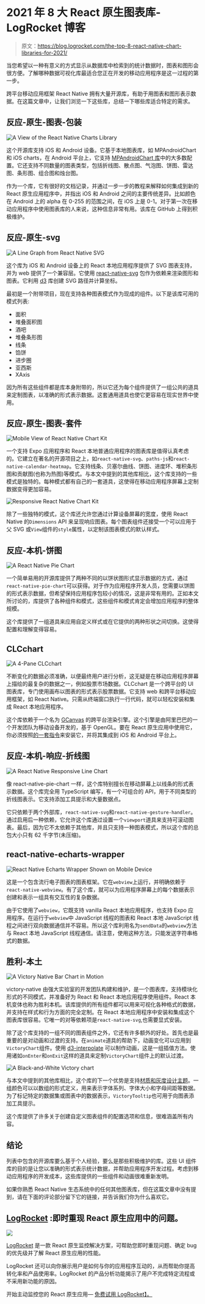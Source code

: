 # 2021 年 8 大 React 原生图表库- LogRocket 博客

> 原文：<https://blog.logrocket.com/the-top-8-react-native-chart-libraries-for-2021/>

当您希望以一种有意义的方式显示从数据库中检索到的统计数据时，图表和图形会很方便。了解哪种数据可视化库最适合您正在开发的移动应用程序是这一过程的第一步。

跨平台移动应用框架 React Native 拥有大量开源库，有助于用图表和图形表示数据。在这篇文章中，让我们浏览一下这些库，总结一下哪些库适合特定的需求。

## 反应-原生-图表-包装

![A View of the React Native Charts Library](img/e35bdeb10c6c966323a49e914eabd9f4.png)

这个开源库支持 iOS 和 Android 设备。它基于本地图表库，如 MPAndroidChart 和 iOS charts，在 Android 平台上，它支持 [MPAndroidChart 库](https://github.com/PhilJay/MPAndroidChart)中的大多数配置。它还支持不同数量的图表类型，包括折线图、散点图、气泡图、饼图、雷达图、条形图、组合图和烛台图。

作为一个库，它有很好的文档记录，并通过一步一步的教程来解释如何集成到新的 React 原生应用程序中，并指出 iOS 和 Android 之间的主要传统差异。比如颜色在 Android 上的 alpha 在 0-255 的范围之间，在 iOS 上是 0-1。对于第一次在移动应用程序中使用图表库的人来说，这种信息非常有用。该库在 GitHub 上得到积极维护。

## 反应-原生-svg

![A Line Graph from React Native SVG](img/ae02475a88279d4f2efa946198c0c623.png)

这个库为 iOS 和 Android 设备上的 React 本地应用程序提供了 SVG 图表支持，并为 web 提供了一个兼容层。它使用 [react-native-svg](https://github.com/react-native-svg/react-native-svg) 包作为依赖来渲染图形和图表。它利用 [d3](https://d3js.org/) 库创建 SVG 路径并计算坐标。

最初是一个附带项目，现在支持各种图表模式作为现成的组件。以下是该库可用的模式列表:

*   面积
*   堆叠面积图
*   酒吧
*   堆叠条形图
*   线条
*   馅饼
*   进步圈
*   亚西斯
*   XAxis

因为所有这些组件都是库本身附带的，所以它还为每个组件提供了一组公共的道具来定制图表，以准确的形式表示数据。这套通用道具也使它更容易在现实世界中使用。

## 反应-原生-图表-套件

![Mobile View of React Native Chart Kit](img/5e068ed3ffe9395b4122c1ae4369efe9.png)

一个支持 Expo 应用程序和 React 本地普通应用程序的图表库是值得认真考虑的。它建立在著名的开源项目之上，如`react-native-svg`、`paths-js`和`react-native-calendar-heatmap`。它支持线条、贝塞尔曲线、饼图、进度环、堆积条形图和贡献图(也称为热图)等模式。与本文中提到的其他库相比，这个库支持的一些模式是独特的。每种模式都有自己的一套道具，这使得在移动应用程序屏幕上定制数据变得更加容易。

![Responsive React Native Chart Kit](img/2975f5d6a58ebcaa0c551e2ff36f79b1.png)

除了一些独特的模式，这个库还允许您通过计算设备屏幕的宽度，使用 React Native 的`Dimensions` API 来呈现响应图表。每个图表组件还接受一个可以应用于父 SVG 或`View`组件的`style`属性，以定制该图表模式的默认样式。

## 反应-本机-饼图

![A React Native Pie Chart](img/83f70b56a8f7affde941f7a25952f0b5.png)

一个简单易用的开源库提供了两种不同的以饼状图形式显示数据的方式，通过`react-native-pie-chart`可以获得。对于作为应用程序开发人员，您需要以饼图的形式表示数据，但希望保持应用程序包较小的情况，这是非常有用的。正如本文所讨论的，库提供了各种组件和模式，这些组件和模式肯定会增加应用程序的整体规模。

这个库提供了一组道具来应用自定义样式或在它提供的两种形状之间切换。这使得配置和理解变得容易。

## CLCchart

![A 4-Pane CLCchart](img/1d92ca251513ef57153dc775da04f743.png)

不断变化的数据必须准确，以便最终用户进行分析，这无疑是在移动应用程序屏幕上描绘的最复杂的数据之一，例如股票市场数据。CLCchart 是一个跨平台的 UI 图表库，专门使用画布以图表的形式表示股票数据。它支持 web 和跨平台移动应用框架，如 React Native。只需从终端窗口执行一行代码，就可以轻松安装和集成 React 本地应用程序。

这个库依赖于一个名为 [GCanvas](https://github.com/alibaba/GCanvas) 的跨平台渲染引擎。这个引擎是由阿里巴巴的一个开发团队为移动设备开发的，基于 OpenGL。要在 React 原生应用中使用它，你必须按照[的一套指令](https://alibaba.github.io/GCanvas/docs/Integrate%20GCanvas%20on%20ReactNative.html)来安装它，并将其集成到 iOS 和 Android 平台上。

## 反应-本机-响应-折线图

![A React Native Responsive Line Chart](img/d66fd33e97bb728bb4a3e9693e54936b.png)

像 react-native-pie-chart 一样，这个库特别擅长在移动屏幕上以线条的形式表示数据。这个库完全用 TypeScript 编写，有一个可组合的 API，用于不同类型的折线图表示。它支持添加工具提示和大量数据点。

它只依赖于两个外部库，`react-native-svg`和`react-native-gesture-handler`。通过启用后一种依赖，它允许这个库通过设置一个`viewport`道具来支持可滚动图表。最后，因为它不太依赖于其他库，并且只支持一种图表模式，所以这个库的总包大小只有 62 千字节(未压缩)。

## react-native-echarts-wrapper

![React Native Echarts Wrapper Shown on Mobile Device](img/6226cf9ff31f211115a0dede0f828000.png)

这是一个包含流行电子图表的图表框架。它在`webview`上运行，并明确依赖于`react-native-webview`。有了这个库，就可以为应用程序屏幕上的每个数据表示创建和表示一组具有交互性的复杂数据。

由于它使用了`webview`，它既支持 vanilla React 本地应用程序，也支持 Expo 应用程序。在运行于`webview`中 JavaScript 线程的图表和 React 本地 JavaScript 线程之间进行双向数据通信并不容易。所以这个库利用名为`sendData`的`webview`方法与 React 本地 JavaScript 线程通信。请注意，使用这种方法，只能发送字符串格式的数据。

## 胜利-本土

![A Victory Native Bar Chart in Motion](img/8ecbf26fdf1094a69b625526ee77ddbe.png)

victory-native 由强大实验室的开发团队构建和维护，是一个图表库，支持模块化形式的不同模式，并准备好为 React 和 React 本地应用程序使用组件。React 本机变体也称为胜利本机。该库提供的所有组件都可以用来可视化各种格式的数据，并支持在样式和行为方面的完全定制。在 React 本地应用程序中安装和集成这个图表库很容易。它唯一的对等依赖项是`react-native-svg`,也需要显式安装。

除了这个库支持的一组不同的图表组件之外，它还有许多额外的好处。首先也是最重要的是对动画和过渡的支持。在`animate`道具的帮助下，动画变化可以应用到`VictoryChart`组件。使用 [d3-interpolate](https://github.com/d3/d3-interpolate) 可以制作动画，这是一组插值方法。使用诸如`onEnter`和`onExit`这样的道具来定制`VictoryChart`组件上的默认过渡。

![A Black-and-White Victory chart](img/fa0d7afd8b9fe78dd3165846fca54c12.png)

与本文中提到的其他库相比，这个库的下一个优势是支持[材质和灰度设计主题](https://formidable.com/open-source/victory/guides/themes)。一组颜色可以以数组的形式定义，用来表示字体系列、字体大小和字母间距等数据。为了标记特定的数据集或图表中的数据表示，`VictoryTooltip`也可用于向图表添加工具提示。

这个库提供了许多关于创建自定义图表组件的配置选项和信息，很难涵盖所有内容。

## 结论

列表中包含的开源库要么基于个人经验，要么是那些积极维护的库。这些 UI 组件库的目的是让您以准确的形式表示统计数据，并帮助应用程序开发过程。考虑到移动应用程序的开发成本，这些库提供的一些组件和动画很难重新发明。

如果你熟悉 React Native 生态系统中的任何其他图表库，但在这篇文章中没有提到，请在下面的评论部分留下它的链接，并告诉我们你为什么喜欢它。

## [LogRocket](https://lp.logrocket.com/blg/react-native-signup) :即时重现 React 原生应用中的问题。

[![](img/110055665562c1e02069b3698e6cc671.png)](https://lp.logrocket.com/blg/react-native-signup)

[LogRocket](https://lp.logrocket.com/blg/react-native-signup) 是一款 React 原生监控解决方案，可帮助您即时重现问题、确定 bug 的优先级并了解 React 原生应用的性能。

LogRocket 还可以向你展示用户是如何与你的应用程序互动的，从而帮助你提高转化率和产品使用率。LogRocket 的产品分析功能揭示了用户不完成特定流程或不采用新功能的原因。

开始主动监控您的 React 原生应用— [免费试用 LogRocket】。](https://lp.logrocket.com/blg/react-native-signup)